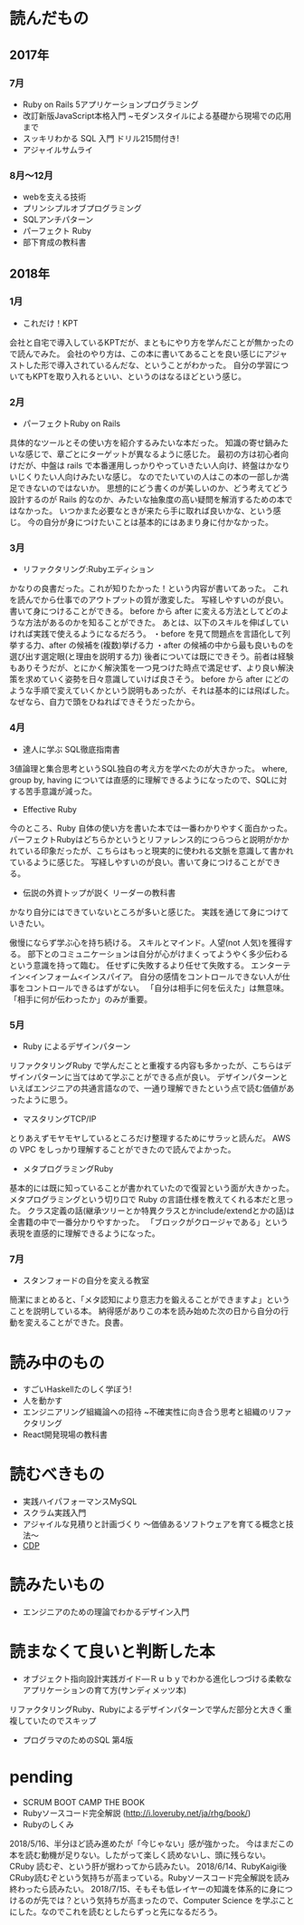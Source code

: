 # 読んだもの
## 2017年
### 7月
- Ruby on Rails 5アプリケーションプログラミング
- 改訂新版JavaScript本格入門 ~モダンスタイルによる基礎から現場での応用まで
- スッキリわかる SQL 入門 ドリル215問付き!
- アジャイルサムライ

### 8月〜12月
- webを支える技術
- プリンシプルオブプログラミング
- SQLアンチパターン
- パーフェクト Ruby
- 部下育成の教科書

## 2018年
### 1月
- これだけ！KPT

会社と自宅で導入しているKPTだが、まともにやり方を学んだことが無かったので読んでみた。
会社のやり方は、この本に書いてあることを良い感じにアジャストした形で導入されているんだな、ということがわかった。
自分の学習についてもKPTを取り入れるといい、というのはなるほどという感じ。

### 2月
- パーフェクトRuby on Rails

具体的なツールとその使い方を紹介するみたいな本だった。
知識の寄せ鍋みたいな感じで、章ごとにターゲットが異なるように感じた。
最初の方は初心者向けだが、中盤は rails で本番運用しっかりやっていきたい人向け、終盤はかなりいじくりたい人向けみたいな感じ。
なのでたいていの人はこの本の一部しか満足できないのではないか。
思想的にどう書くのが美しいのか、どう考えてどう設計するのが Rails 的なのか、みたいな抽象度の高い疑問を解消するための本ではなかった。
いつかまた必要なときが来たら手に取れば良いかな、という感じ。
今の自分が身につけたいことは基本的にはあまり身に付かなかった。

### 3月
- リファクタリング:Rubyエディション

かなりの良書だった。これが知りたかった！という内容が書いてあった。
これを読んでから仕事でのアウトプットの質が激変した。
写経しやすいのが良い。書いて身につけることができる。
before から after に変える方法としてどのような方法があるのかを知ることができた。
あとは、以下のスキルを伸ばしていければ実践で使えるようになるだろう。
・before を見て問題点を言語化して列挙する力、after の候補を(複数)挙げる力
・after の候補の中から最も良いものを選び出す選定眼(と理由を説明する力)
後者については既にできそう。前者は経験もありそうだが、とにかく解決策を一つ見つけた時点で満足せず、より良い解決策を求めていく姿勢を日々意識していけば良さそう。
before から after にどのような手順で変えていくかという説明もあったが、それは基本的には飛ばした。なぜなら、自力で頭をひねればできそうだったから。

### 4月
- 達人に学ぶ SQL徹底指南書

3値論理と集合思考というSQL独自の考え方を学べたのが大きかった。
where, group by, having については直感的に理解できるようになったので、SQLに対する苦手意識が減った。

- Effective Ruby

今のところ、Ruby 自体の使い方を書いた本では一番わかりやすく面白かった。
パーフェクトRubyはどちらかというとリファレンス的につらつらと説明がかかれている印象だったが、こちらはもっと現実的に使われる文脈を意識して書かれているように感じた。
写経しやすいのが良い。書いて身につけることができる。

- 伝説の外資トップが説く リーダーの教科書

かなり自分にはできていないところが多いと感じた。
実践を通じて身につけていきたい。

傲慢にならず学ぶ心を持ち続ける。
スキルとマインド。人望(not 人気)を獲得する。
部下とのコミュニケーションは自分が心がけまくってようやく多少伝わるという意識を持って臨む。
任せずに失敗するより任せて失敗する。
エンターテイン<インフォーム<インスパイア。
自分の感情をコントロールできない人が仕事をコントロールできるはずがない。
「自分は相手に何を伝えた」は無意味。「相手に何が伝わったか」のみが重要。


### 5月

- Ruby によるデザインパターン

リファクタリングRuby で学んだことと重複する内容も多かったが、こちらはデザインパターンに当てはめて学ぶことができる点が良い。
デザインパターンといえばエンジニアの共通言語なので、一通り理解できたという点で読む価値があったように思う。


- マスタリングTCP/IP

とりあえずモヤモヤしているところだけ整理するためにサラッと読んだ。
AWS の VPC をしっかり理解することができたので読んでよかった。

- メタプログラミングRuby

基本的には既に知っていることが書かれていたので復習という面が大きかった。
メタプログラミングという切り口で Ruby の言語仕様を教えてくれる本だと思った。
クラス定義の話(継承ツリーとか特異クラスとかinclude/extendとかの話)は全書籍の中で一番分かりやすかった。
「ブロックがクロージャである」という表現を直感的に理解できるようになった。

### 7月

- スタンフォードの自分を変える教室

簡潔にまとめると、「メタ認知により意志力を鍛えることができますよ」ということを説明している本。
納得感がありこの本を読み始めた次の日から自分の行動を変えることができた。良書。

# 読み中のもの
- すごいHaskellたのしく学ぼう!
- 人を動かす
- エンジニアリング組織論への招待 ~不確実性に向き合う思考と組織のリファクタリング
- React開発現場の教科書

# 読むべきもの
- 実践ハイパフォーマンスMySQL
- スクラム実践入門
- アジャイルな見積りと計画づくり ～価値あるソフトウェアを育てる概念と技法～
- [CDP](http://aws.clouddesignpattern.org/index.php/%E3%83%A1%E3%82%A4%E3%83%B3%E3%83%9A%E3%83%BC%E3%82%B8)

# 読みたいもの
- エンジニアのための理論でわかるデザイン入門

# 読まなくて良いと判断した本
- オブジェクト指向設計実践ガイド―Ｒｕｂｙでわかる進化しつづける柔軟なアプリケーションの育て方(サンディメッツ本)

リファクタリングRuby、Rubyによるデザインパターンで学んだ部分と大きく重複していたのでスキップ

- プログラマのためのSQL 第4版


# pending
- SCRUM BOOT CAMP THE BOOK
- Rubyソースコード完全解説 (http://i.loveruby.net/ja/rhg/book/)
- Rubyのしくみ

2018/5/16、半分ほど読み進めたが「今じゃない」感が強かった。
今はまだこの本を読む動機が足りない。したがって楽しく読めないし、頭に残らない。
CRuby 読むぞ、という肝が据わってから読みたい。
2018/6/14、RubyKaigi後CRuby読むぞという気持ちが高まっている。Rubyソースコード完全解説を読み終わったら読みたい。
2018/7/15、そもそも低レイヤーの知識を体系的に身につけるのが先では？という気持ちが高まったので、Computer Science を学ぶことにした。なのでこれを読むとしたらずっと先になるだろう。

